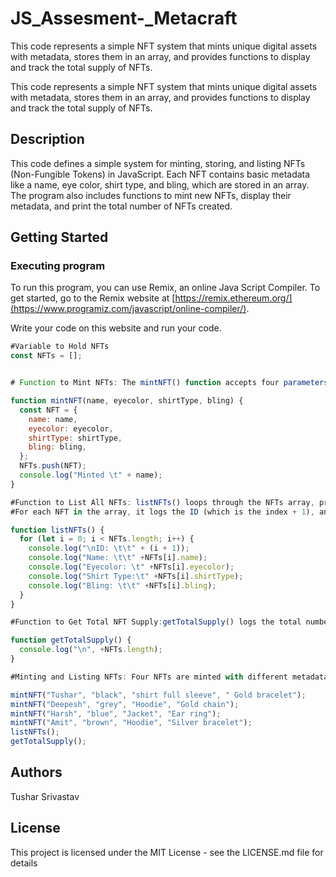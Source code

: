 # JS_Assesment-_Metacraft

This code represents a simple NFT system that mints unique digital assets with metadata, stores them in an array, and provides functions to display and track the total supply of NFTs.

This code represents a simple NFT system that mints unique digital assets with metadata, stores them in an array, and provides functions to display and track the total supply of NFTs.

## Description

This code defines a simple system for minting, storing, and listing NFTs (Non-Fungible Tokens) in JavaScript. Each NFT contains basic metadata like a name, eye color, shirt type, and bling, which are stored in an array. The program also includes functions to mint new NFTs, display their metadata, and print the total number of NFTs created.

## Getting Started

### Executing program

To run this program, you can use Remix, an online Java Script Compiler. To get started, go to the Remix website at [https://remix.ethereum.org/](https://www.programiz.com/javascript/online-compiler/).

Write your code on this website and run your code.

```javascript
#Variable to Hold NFTs
const NFTs = [];


# Function to Mint NFTs: The mintNFT() function accepts four parameters (name, eyecolor, shirtType, bling), which represent the properties of the NFT.It creates an NFT object using the passed parameters.

function mintNFT(name, eyecolor, shirtType, bling) {
  const NFT = {
    name: name,
    eyecolor: eyecolor,
    shirtType: shirtType,
    bling: bling,
  };
  NFTs.push(NFT);
  console.log("Minted \t" + name);
}

#Function to List All NFTs: listNFTs() loops through the NFTs array, printing out each NFT's metadata.
#For each NFT in the array, it logs the ID (which is the index + 1), and the metadata like name, eyecolor, shirtType, and bling.

function listNFTs() {
  for (let i = 0; i < NFTs.length; i++) {
    console.log("\nID: \t\t" + (i + 1));
    console.log("Name: \t\t" +NFTs[i].name);
    console.log("Eyecolor: \t" +NFTs[i].eyecolor);
    console.log("Shirt Type:\t" +NFTs[i].shirtType);
    console.log("Bling: \t\t" +NFTs[i].bling);
  }
}

#Function to Get Total NFT Supply:getTotalSupply() logs the total number of NFTs that have been minted by printing the length of the NFTs array, which represents the total supply of NFTs

function getTotalSupply() {
  console.log("\n", +NFTs.length);
}

#Minting and Listing NFTs: Four NFTs are minted with different metadata and stored in the NFTs array.

mintNFT("Tushar", "black", "shirt full sleeve", " Gold bracelet");
mintNFT("Deepesh", "grey", "Hoodie", "Gold chain");
mintNFT("Harsh", "blue", "Jacket", "Ear ring");
mintNFT("Amit", "brown", "Hoodie", "Silver bracelet");
listNFTs();
getTotalSupply();

```



## Authors

Tushar Srivastav 



## License

This project is licensed under the MIT License - see the LICENSE.md file for details

